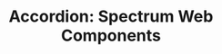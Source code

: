 ---
layout: examples.njk
title: 'Accordion: Spectrum Web Components'
displayName: Accordion
componentName: accordion
componentHeading: sp-accordion
tags:
- component-examples
---
